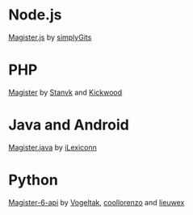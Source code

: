 Node.js
===
[Magister.js](http://simplygits.github.io/MagisterJS/) by [simplyGits](https://github.com/simplyGits)

PHP
===
[Magister](https://github.com/Stanvk/Magister) by [Stanvk](https://github.com/Stanvk) and [Kickwood](https://github.com/kickwood)

Java and Android
===
[Magister.java](https://github.com/iLexiconn/Magister.java) by [iLexiconn](https://github.com/iLexiconn)

Python
===
[Magister-6-api](https://github.com/Vogeltak/Magister-6-api) by [Vogeltak](https://github.com/Vogeltak), [coollorenzo](https://github.com/coollorenzo) and [lieuwex](https://github.com/lieuwex)
